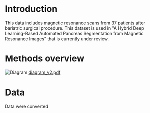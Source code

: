 # Introduction
This data includes magnetic resonance scans from 37 patients after bariatric surgical procedure. This dataset is used in "A Hybrid Deep Learning-Based Automated Pancreas Segmentation from Magnetic Resonance Images" that is currently under review.

# Methods overview
![Diagram](https://user-images.githubusercontent.com/59294761/179083769-1902404a-4636-4d12-9450-06afec01fd97.png)
[diagram_v2.pdf](https://github.com/DomV1/PancreasMRData/files/9115204/diagram_v2.pdf)

# Data
Data were converted 

